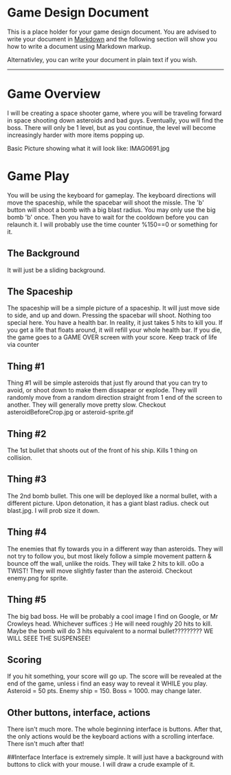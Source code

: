 # Game Design Document
This is a place holder for your game design document. You are advised to write your document in [Markdown](http://daringfireball.net/projects/markdown/) and the following section will show you how to write a document using Markdown markup.

Alternativley, you can write your document in plain text if you wish.

----

# Game Overview
I will be creating a space shooter game, where you will be traveling forward in space shooting down
asteroids and bad guys. Eventually, you will find the boss. There will only be 1 level, but
as you continue, the level will become increasingly harder with more items popping up.

Basic Picture showing what it will look like: IMAG0691.jpg

# Game Play
You will be using the keyboard for gameplay. The keyboard directions will move the spaceship,
while the spacebar will shoot the missle. The 'b' button will shoot a bomb with a big blast
radius. You may only use the big bomb 'b' once. Then you have to wait for the cooldown before
you can relaunch it. I will probably use the time counter %150==0 or something for it.

## The Background
It will just be a sliding background.

## The Spaceship
The spaceship will be a simple picture of a spaceship. It will just move side to side, and up
and down. Pressing the spacebar will shoot. Nothing too special here. You have a health bar.
In reality, it just takes 5 hits to kill you. If you get a life that floats around, it will
refill your whole health bar. If you die, the game goes to a GAME OVER screen with your score.
Keep track of life via counter

## Thing #1
Thing #1 will be simple asteroids that just fly around that you can try to avoid, or shoot down
to make them dissapear or explode. They will randomly move from a random direction straight from
1 end of the screen to another. They will generally move pretty slow.
Checkout asteroidBeforeCrop.jpg or asteroid-sprite.gif

## Thing #2
The 1st bullet that shoots out of the front of his ship. Kills 1 thing on collision.

## Thing #3
The 2nd bomb bullet. This one will be deployed like a normal bullet, with a different picture.
Upon detonation, it has a giant blast radius. 
check out blast.jpg. I will prob size it down.

## Thing #4
The enemies that fly towards you in a different way than asteroids. They will not try to follow you,
but most likely follow a simple movement pattern & bounce off the wall, unlike the roids.
They will take 2 hits to kill. o0o a TWIST! They will move slightly faster than the asteroid.
Checkout enemy.png for sprite.

## Thing #5
The big bad boss. He will be probably a cool image I find on Google, or Mr Crowleys head. Whichever
suffices :) He will need roughly 20 hits to kill. Maybe the bomb will do 3 hits equivalent to a 
normal bullet????????? WE WILL SEEE THE SUSPENSEE!

## Scoring
If you hit something, your score will go up. The score will be revealed at the end of the game,
unless i find an easy way to reveal it WHILE you play. Asteroid = 50 pts. Enemy ship = 150.
Boss = 1000. may change later.

## Other buttons, interface, actions
There isn't much more. The whole beginning interface is buttons. After that, the only actions
would be the keyboard actions with a scrolling interface. There isn't much after that!


##Interface 
Interface is extremely simple. It will just have a background with buttons to click with
your mouse. I will draw a crude example of it.


